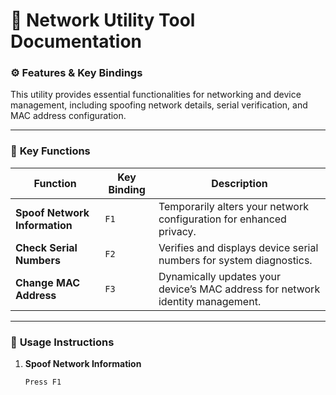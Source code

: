 # 📄 **Network Utility Tool Documentation**  

### ⚙️ **Features & Key Bindings**  

This utility provides essential functionalities for networking and device management, including spoofing network details, serial verification, and MAC address configuration.

---

### 🔑 **Key Functions**  

| **Function**              | **Key Binding** | **Description**                                                                 |
|---------------------------|----------------|---------------------------------------------------------------------------------|
| **Spoof Network Information** | `F1`          | Temporarily alters your network configuration for enhanced privacy.            |
| **Check Serial Numbers**   | `F2`            | Verifies and displays device serial numbers for system diagnostics.            |
| **Change MAC Address**     | `F3`            | Dynamically updates your device’s MAC address for network identity management.  |

---

### 🚀 **Usage Instructions**  

1. **Spoof Network Information**  
   ```bash
   Press F1
